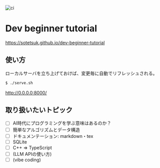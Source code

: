 ![ci](https://github.com/sotetsuk/dev-beginner-tutorial/workflows/ci/badge.svg)

# Dev beginner tutorial

https://sotetsuk.github.io/dev-beginner-tutorial


## 使い方

ローカルサーバを立ち上げておけば、変更毎に自動でリフレッシュされる。

```sh
$ ./serve.sh
```

http://0.0.0.0:8000/

## 取り扱いたいトピック

* [ ] AI時代にプログラミングを学ぶ意味はあるのか？
* [ ] 簡単なアルゴリズムとデータ構造
* [ ] ドキュメンテーション: markdown・tex
* [ ] SQLite
* [ ] C++ => TypeScript
* [ ] (LLM APIの使い方)
* [ ] (vibe coding)
